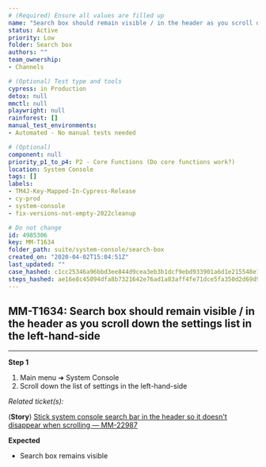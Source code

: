 ```yaml
---
# (Required) Ensure all values are filled up
name: "Search box should remain visible / in the header as you scroll down the settings list in the left-hand-side"
status: Active
priority: Low
folder: Search box
authors: ""
team_ownership: 
- Channels

# (Optional) Test type and tools
cypress: in Production
detox: null
mmctl: null
playwright: null
rainforest: []
manual_test_environments: 
- Automated - No manual tests needed

# (Optional)
component: null
priority_p1_to_p4: P2 - Core Functions (Do core functions work?)
location: System Console
tags: []
labels: 
- TM4J-Key-Mapped-In-Cypress-Release
- cy-prod
- system-console
- fix-versions-not-empty-2022cleanup

# Do not change
id: 4985306
key: MM-T1634
folder_path: suite/system-console/search-box
created_on: "2020-04-02T15:04:51Z"
last_updated: ""
case_hashed: c1cc25346a96bbd3ee844d9cea3eb3b1dcf9ebd933901a6d1e215548e150834af97a5d8ccd989d4ed69b617b5a16e45f
steps_hashed: ae16e8c45094dfa8b7321642e76ad1a83aff4fe71dce5fa350d2d69d903dcfade8adcc5e5ec42b26e64369ec4937b798
---
```


## MM-T1634: Search box should remain visible / in the header as you scroll down the settings list in the left-hand-side

---

**Step 1**

1. Main menu ➜ System Console
2. Scroll down the list of settings in the left-hand-side

_Related ticket(s):_

(**Story**) [Stick system console search bar in the header so it doesn't disappear when scrolling — MM-22987](https://mattermost.atlassian.net/browse/MM-22987)

**Expected**

- Search box remains visible
